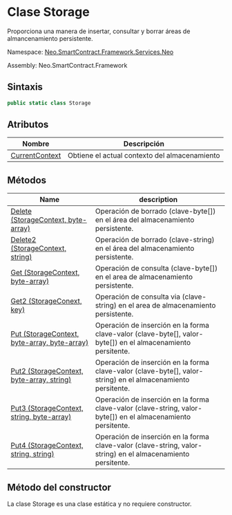 # Clase Storage

Proporciona una manera de insertar, consultar y borrar áreas de almancenamiento persistente.

Namespace: [Neo.SmartContract.Framework.Services.Neo](../AntShares.md)

Assembly: Neo.SmartContract.Framework

## Sintaxis

```c#
public static class Storage
```

## Atributos

| Nombre | Descripción |
| ---------------------------------------- | ---------------------------------------- |
[CurrentContext](Storage/CurrentContext.md) | Obtiene el actual contexto del almacenamiento |

## Métodos

|  Name | description |
| ---------------------------------------- | ---------------------------------------- |
[Delete (StorageContext, byte-array)](Storage/Delete.md) | Operación de borrado (clave-byte[]) en el área del almacenamiento persistente.|
[Delete2 (StorageContext, string)](Storage/Delete2.md) | Operación de borrado (clave-string) en el área del almacenamiento persistente.|
[Get (StorageContext, byte-array)](Storage/Get.md) | Operación de consulta (clave-byte[]) en el area de almacenamiento persistente. |
[Get2 (StorageConext, key)](Storage/Get2.md) |Operación de consulta via (clave-string) en el area de almacenamiento persistente. |
[Put (StorageContext, byte-array, byte-array)](Storage/Put.md) | Operación de inserción en la forma clave-valor (clave-byte[], valor-byte[]) en el almacenamiento persitente. |
[Put2 (StorageContext, byte-array, string)](Storage/Put2.md) | Operación de inserción en la forma clave-valor (clave-byte[], valor-string) en el almacenamiento persitente. |
[Put3 (StorageContext, string, byte-array)](Storage/Put3.md) | Operación de inserción en la forma clave-valor (clave-string, valor-byte[]) en el almacenamiento persitente.
[Put4 (StorageContext, string, string)](Storage/Put4.md) | Operación de inserción en la forma clave-valor (clave-string, valor-string) en el almacenamiento persitente. |

## Método del constructor

La clase Storage es una clase estática y no requiere constructor.
